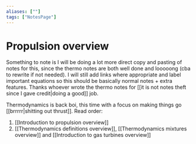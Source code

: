 ```yaml
---
aliases: [""]
tags: ["NotesPage"]
---
```


# Propulsion overview

Something to note is I will be doing a lot more direct copy and pasting of notes for this, since the thermo notes are both well done and looooong (cba to rewrite if not needed). I will still add links where appropriate and label important equations so this should be basically normal notes + extra features. Thanks whoever wrote the thermo notes for [[it is not notes theft since I gave credit|doing a good]] job.

Thermodynamics is back boi, this time with a focus on making things go [[brrrrr|shitting out thrust]]. Read order:
1) [[Introduction to propulsion overview]]
2) [[Thermodynamics definitions overview]], [[Thermodynamics mixtures overview]] and [[Introduction to gas turbines overview]]



